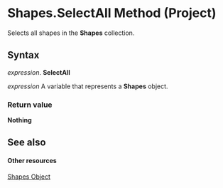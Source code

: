 
# Shapes.SelectAll Method (Project)
Selects all shapes in the  **Shapes** collection.

## Syntax

 _expression_. **SelectAll**

 _expression_ A variable that represents a **Shapes** object.


### Return value

 **Nothing**


## See also


#### Other resources


[Shapes Object](6e42040c-dd5a-de4c-afa8-f9e33d1e5054.md)